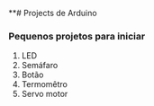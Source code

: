**# Projects  de Arduino
### Pequenos  projetos para iniciar
1. LED  
  1. Semáfaro
  2. Botão
2. Termomêtro
3. Servo motor
